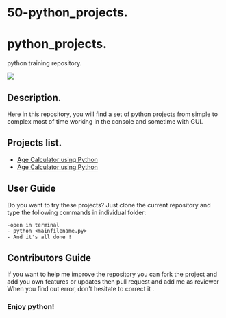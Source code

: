 # 50-python_projects.
# python_projects.
python training repository.

![](resources/python_image.jpg)

## Description.

 Here in this repository, you will find a set of python projects from simple to complex 
 most of time working in the console and sometime with GUI.
 
 ## Projects list.
 
* [Age Calculator using Python](./Age-Calculator-using-Python.py)
* [Age Calculator using Python](./Age-Calculator-using-Python.py)

 
 ## User Guide 
 
   Do you want to try these projects? Just clone the current repository and type the following commands in individual folder:
   
    -open in terminal
    - python <mainfilename.py>
    - And it's all done ! 
## Contributors Guide

  If you want to help me improve the repository you can fork the project and add you own features or updates then pull request and add me as reviewer
  When you find out error, don't hesitate to correct it .

  
  
### Enjoy python! 
